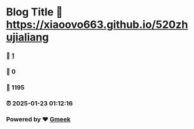 # Blog Title :link: https://xiaoovo663.github.io/520zhujialiang 
### :page_facing_up: [1](https://xiaoovo663.github.io/520zhujialiang/tag.html) 
### :speech_balloon: 0 
### :hibiscus: 1195 
### :alarm_clock: 2025-01-23 01:12:16 
### Powered by :heart: [Gmeek](https://github.com/Meekdai/Gmeek)
